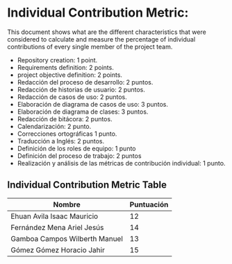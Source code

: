 # Individual Contribution Metric:
This document shows what are the different characteristics that were considered to calculate and measure the percentage of individual contributions of every single member of the project team.
* Repository creation: 1 point.
* Requirements definition: 2 points.
* project objective definition: 2 points.
* Redacción del proceso de desarrollo: 2 puntos.
* Redacción de historias de usuario: 2 puntos.
* Redacción de casos de uso: 2 puntos.
* Elaboración de diagrama de casos de uso: 3 puntos.
* Elaboración de diagrama de clases: 3 puntos.
* Redacción de bitácora: 2 puntos.
* Calendarización: 2 punto.
* Correcciones ortográficas 1 punto.
* Traducción a Inglés: 2 puntos.
* Definición de los roles de equipo: 1 punto
* Definición del proceso de trabajo: 2 puntos
* Realización y análisis de las métricas de contribución individual: 1 punto.

## Individual Contribution Metric Table
|Nombre |Puntuación |
|--- |--- |
|Ehuan Avila Isaac Mauricio | 12 |
|Fernández Mena Ariel Jesús | 14 |
|Gamboa Campos Wilberth Manuel | 13 |
|Gómez Gómez Horacio Jahir | 15 |

